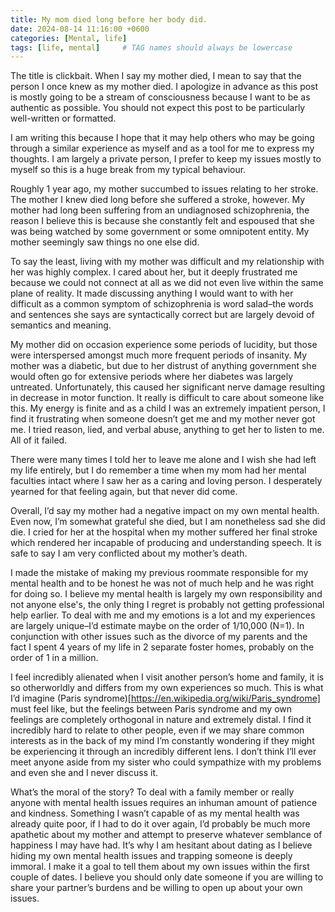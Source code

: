 ```yaml
---
title: My mom died long before her body did.
date: 2024-08-14 11:16:00 +0600
categories: [Mental, life]
tags: [life, mental]     # TAG names should always be lowercase
---
```


The title is clickbait. When I say my mother died, I mean to say that the person I once knew as my mother died.  I apologize in advance as this post is mostly going to be a stream of consciousness because I want to be as authentic as possible.  You should not expect this post to be particularly well-written or formatted.  

I am writing this because I hope that it may help others who may be going through a similar experience as myself and as a tool for me to express my thoughts.  I am largely a private person, I prefer to keep my issues mostly to myself so this is a huge break from my typical behaviour.  

Roughly 1 year ago, my mother succumbed to issues relating to her stroke.  The mother I knew died long before she suffered a stroke, however.  My mother had long been suffering from an undiagnosed schizophrenia, the reason I believe this is because she constantly felt and espoused that she was being watched by some government or some omnipotent entity.  My mother seemingly saw things no one else did.

To say the least, living with my mother was difficult and my relationship with her was highly complex.  I cared about her, but it deeply frustrated me because we could not connect at all as we did not even live within the same plane of reality.  It made discussing anything I would want to with her difficult as a common symptom of schizophrenia is word salad–the words and sentences she says are syntactically correct but are largely devoid of semantics and meaning.  

My mother did on occasion experience some periods of lucidity, but those were interspersed amongst much more frequent periods of insanity.  My mother was a diabetic, but due to her distrust of anything government she would often go for extensive periods where her diabetes was largely untreated.  Unfortunately, this caused her significant nerve damage resulting in decrease in motor function.  It really is difficult to care about someone like this.  My energy is finite and as a child I was an extremely impatient person, I find it frustrating when someone doesn’t get me and my mother never got me.  I tried reason, lied, and verbal abuse, anything to get her to listen to me.  All of it failed.  

There were many times I told her to leave me alone and I wish she had left my life entirely, but I do remember a time when my mom had her mental faculties intact where I saw her as a caring and loving person.  I desperately yearned for that feeling again, but that never did come.  

Overall, I’d say my mother had a negative impact on my own mental health.  Even now, I’m somewhat grateful she died, but I am nonetheless sad she did die.  I cried for her at the hospital when my mother suffered her final stroke which rendered her incapable of producing and understanding speech.  It is safe to say I am very conflicted about my mother’s death.


I made the mistake of making my previous roommate responsible for my mental health and to be honest he was not of much help and he was right for doing so.  I believe my mental health is largely my own responsibility and not anyone else's, the only thing I regret is probably not getting professional help earlier.  To deal with me and my emotions is a lot and my experiences are largely unique–I’d estimate maybe on the order of 1/10,000 (N=1).  In conjunction with other issues such as the divorce of my parents and the fact I spent 4 years of my life in 2 separate foster homes, probably on the order of 1 in a million.  

I feel incredibly alienated when I visit another person’s home and family, it is so otherworldly and differs from my own experiences so much.  This is what I’d imagine (Paris syndrome)[https://en.wikipedia.org/wiki/Paris_syndrome] must feel like, but the feelings between Paris syndrome and my own feelings are completely orthogonal in nature and extremely distal.  I find it incredibly hard to relate to other people, even if we may share common interests as in the back of my mind I’m constantly wondering if they might be experiencing it through an incredibly different lens.  I don’t think I’ll ever meet anyone aside from my sister who could sympathize with my problems and even she and I never discuss it.  

What’s the moral of the story?  To deal with a family member or really anyone with mental health issues requires an inhuman amount of patience and kindness.  Something I wasn’t capable of as my mental health was already quite poor, if I had to do it over again, I’d probably be much more apathetic about my mother and attempt to preserve whatever semblance of happiness I may have had.  It’s why I am hesitant about dating as I believe hiding my own mental health issues and trapping someone is deeply immoral. I make it a goal to tell them about my own issues within the first couple of dates.  I believe you should only date someone if you are willing to share your partner’s burdens and be willing to open up about your own issues.  
